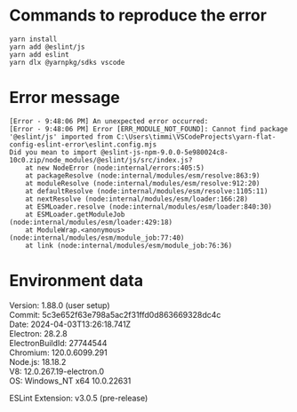 # Commands to reproduce the error

```
yarn install
yarn add @eslint/js
yarn add eslint
yarn dlx @yarnpkg/sdks vscode
```

# Error message

```
[Error - 9:48:06 PM] An unexpected error occurred:
[Error - 9:48:06 PM] Error [ERR_MODULE_NOT_FOUND]: Cannot find package '@eslint/js' imported from C:\Users\timmi\VSCodeProjects\yarn-flat-config-eslint-error\eslint.config.mjs
Did you mean to import @eslint-js-npm-9.0.0-5e980024c8-10c0.zip/node_modules/@eslint/js/src/index.js?
    at new NodeError (node:internal/errors:405:5)
    at packageResolve (node:internal/modules/esm/resolve:863:9)
    at moduleResolve (node:internal/modules/esm/resolve:912:20)
    at defaultResolve (node:internal/modules/esm/resolve:1105:11)
    at nextResolve (node:internal/modules/esm/loader:166:28)
    at ESMLoader.resolve (node:internal/modules/esm/loader:840:30)
    at ESMLoader.getModuleJob (node:internal/modules/esm/loader:429:18)
    at ModuleWrap.<anonymous> (node:internal/modules/esm/module_job:77:40)
    at link (node:internal/modules/esm/module_job:76:36)
```

# Environment data

Version: 1.88.0 (user setup) <br>
Commit: 5c3e652f63e798a5ac2f31ffd0d863669328dc4c<br>
Date: 2024-04-03T13:26:18.741Z<br>
Electron: 28.2.8<br>
ElectronBuildId: 27744544<br>
Chromium: 120.0.6099.291<br>
Node.js: 18.18.2<br>
V8: 12.0.267.19-electron.0<br>
OS: Windows_NT x64 10.0.22631<br>

ESLint Extension: v3.0.5 (pre-release)

